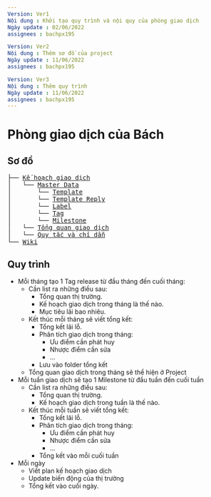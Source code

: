 ```yaml
---
Version: Ver1
Nội dung : Khởi tạo quy trình và nội quy của phòng giao dịch
Ngày update : 02/06/2022
assignees : bachpx195

Version: Ver2
Nội dung : Thêm sơ đồ của project
Ngày update : 11/06/2022
assignees : bachpx195

Version: Ver3
Nội dung : Thêm quy trình
Ngày update : 11/06/2022
assignees : bachpx195
---
```


# Phòng giao dịch của Bách

## Sơ đồ

<pre>
├── <a href="https://github.com/bachpx195/bach-s_trading_room/issues?q=is%3Aopen+is%3Aissue">Kế hoạch giao dịch</a>  
│   └── <a href="#">Master Data</a>
│       └── <a href="https://github.com/bachpx195/bach-s_trading_room/edit/main/.github/ISSUE_TEMPLATE/template_plan_v1.md">Template</a> 
│       └── <a href="https://github.com/settings/replies">Template Reply</a> 
│       └── <a href="https://github.com/bachpx195/bach-s_trading_room/labels">Label</a>
│       └── <a href="https://github.com/bachpx195/bach-s_trading_room/tags">Tag</a>
│       └── <a href="https://github.com/bachpx195/bach-s_trading_room/milestones">Milestone</a>
│   └── <a href="https://github.com/bachpx195/bach-s_trading_room/projects/1">Tổng quan giao dịch</a>
│   └── <a href="https://github.com/bachpx195/bach-s_trading_room/blob/main/rule_and_advice.md">Quy tắc và chỉ dẫn</a>
└── <a href="https://github.com/bachpx195/bach-s_trading_room/wiki">Wiki</a>  
</pre>

## Quy trình

* Mỗi tháng tạo 1 Tag release từ đầu tháng đến cuối tháng:
  * Cần list ra những điều sau:
    - Tổng quan thị trường.
    - Kế hoạch giao dịch trong tháng là thế nào.
    - Mục tiêu lãi bao nhiêu.
  * Kết thúc mỗi tháng sẽ viết tổng kết:
    - Tổng kết lãi lỗ.
    - Phân tích giao dịch trong tháng:
      + Ưu điểm cần phát huy
      + Nhược điểm cần sửa
      + ...
    - Lưu vào folder tổng kết
  * Tổng quan giao dịch trong tháng sẽ thể hiện ở Project
* Mỗi tuần giao dịch sẽ tạo 1 Milestone từ đầu tuần đến cuối tuần
  * Cần list ra những điều sau:
    - Tổng quan thị trường.
    - Kế hoạch giao dịch trong tuần là thế nào.
  * Kết thúc mỗi tuần sẽ viết tổng kết:
    - Tổng kết lãi lỗ.
    - Phân tích giao dịch trong tháng:
      + Ưu điểm cần phát huy
      + Nhược điểm cần sửa
      + ...
    - Tổng kết vào mỗi cuối tuần
 * Mỗi ngày
   * Viết plan kế hoạch giao dịch
   * Update biến động của thị trường
   * Tổng kết vào cuối ngày.
 
